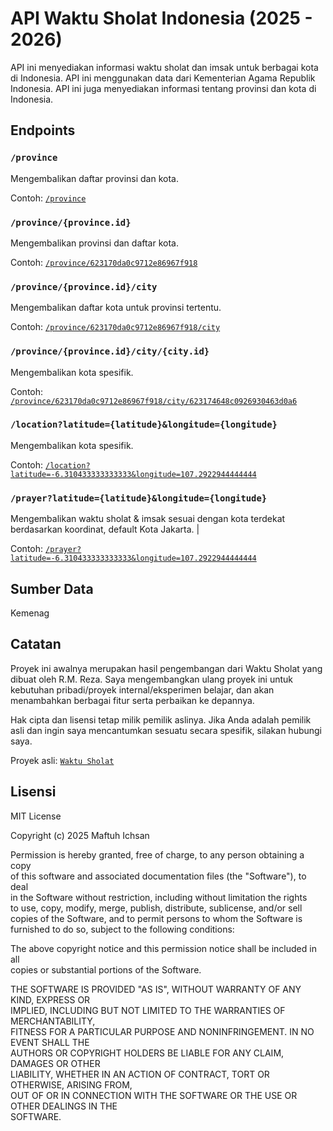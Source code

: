 # API Waktu Sholat Indonesia (2025 - 2026)

API ini menyediakan informasi waktu sholat dan imsak untuk berbagai kota di Indonesia. API ini menggunakan data dari Kementerian Agama Republik Indonesia.
API ini juga menyediakan informasi tentang provinsi dan kota di Indonesia.

## Endpoints

### `/province`

Mengembalikan daftar provinsi dan kota.

Contoh: [`/province`](https://waktu-sholat-huso.vercel.app//province)

### `/province/{province.id}`

Mengembalikan provinsi dan daftar kota.

Contoh: [`/province/623170da0c9712e86967f918`](https://waktu-sholat-huso.vercel.app//province/623170da0c9712e86967f918)

### `/province/{province.id}/city`

Mengembalikan daftar kota untuk provinsi tertentu.

Contoh: [`/province/623170da0c9712e86967f918/city`](https://waktu-sholat-huso.vercel.app//province/623170da0c9712e86967f918/city)

### `/province/{province.id}/city/{city.id}`

Mengembalikan kota spesifik.

Contoh: [`/province/623170da0c9712e86967f918/city/623174648c0926930463d0a6`](https://waktu-sholat-huso.vercel.app//province/623170da0c9712e86967f918/city/623174648c0926930463d0a6)

### `/location?latitude={latitude}&longitude={longitude}`

Mengembalikan kota spesifik.

Contoh: [`/location?latitude=-6.310433333333333&longitude=107.2922944444444`](https://waktu-sholat-huso.vercel.app//location?latitude=-6.310433333333333&longitude=107.2922944444444)

### `/prayer?latitude={latitude}&longitude={longitude}`

Mengembalikan waktu sholat & imsak sesuai dengan kota terdekat berdasarkan koordinat, default Kota Jakarta. |

Contoh: [`/prayer?latitude=-6.310433333333333&longitude=107.2922944444444`](https://waktu-sholat-huso.vercel.app//prayer?latitude=-6.310433333333333&longitude=107.2922944444444)

## Sumber Data

Kemenag

## Catatan

Proyek ini awalnya merupakan hasil pengembangan dari Waktu Sholat yang dibuat oleh R.M. Reza. Saya mengembangkan ulang proyek ini untuk kebutuhan pribadi/proyek internal/eksperimen belajar, dan akan menambahkan berbagai fitur serta perbaikan ke depannya.

Hak cipta dan lisensi tetap milik pemilik aslinya. Jika Anda adalah pemilik asli dan ingin saya mencantumkan sesuatu secara spesifik, silakan hubungi saya.

Proyek asli: [`Waktu Sholat`](https://github.com/renomureza/waktu-sholat.git)

## Lisensi

MIT License

Copyright (c) 2025 Maftuh Ichsan

Permission is hereby granted, free of charge, to any person obtaining a copy  
of this software and associated documentation files (the "Software"), to deal  
in the Software without restriction, including without limitation the rights  
to use, copy, modify, merge, publish, distribute, sublicense, and/or sell  
copies of the Software, and to permit persons to whom the Software is  
furnished to do so, subject to the following conditions:

The above copyright notice and this permission notice shall be included in all  
copies or substantial portions of the Software.

THE SOFTWARE IS PROVIDED "AS IS", WITHOUT WARRANTY OF ANY KIND, EXPRESS OR  
IMPLIED, INCLUDING BUT NOT LIMITED TO THE WARRANTIES OF MERCHANTABILITY,  
FITNESS FOR A PARTICULAR PURPOSE AND NONINFRINGEMENT. IN NO EVENT SHALL THE  
AUTHORS OR COPYRIGHT HOLDERS BE LIABLE FOR ANY CLAIM, DAMAGES OR OTHER  
LIABILITY, WHETHER IN AN ACTION OF CONTRACT, TORT OR OTHERWISE, ARISING FROM,  
OUT OF OR IN CONNECTION WITH THE SOFTWARE OR THE USE OR OTHER DEALINGS IN THE  
SOFTWARE.